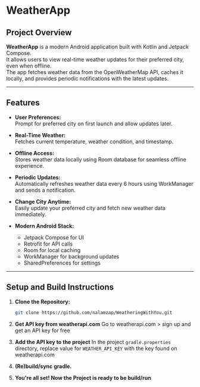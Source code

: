 # WeatherApp

## Project Overview
**WeatherApp** is a modern Android application built with Kotlin and Jetpack Compose.  
It allows users to view real-time weather updates for their preferred city, even when offline.  
The app fetches weather data from the OpenWeatherMap API, caches it locally, and provides periodic notifications with the latest updates.

---

## Features
- **User Preferences:**  
  Prompt for preferred city on first launch and allow updates later.

- **Real-Time Weather:**  
  Fetches current temperature, weather condition, and timestamp.

- **Offline Access:**  
  Stores weather data locally using Room database for seamless offline experience.

- **Periodic Updates:**  
  Automatically refreshes weather data every 6 hours using WorkManager and sends a notification.

- **Change City Anytime:**  
  Easily update your preferred city and fetch new weather data immediately.

- **Modern Android Stack:**  
  - Jetpack Compose for UI  
  - Retrofit for API calls  
  - Room for local caching  
  - WorkManager for background updates  
  - SharedPreferences for settings

---

## Setup and Build Instructions

1. **Clone the Repository:**
   ```bash
   git clone https://github.com/nalamzap/WeatheringWithYou.git

2. **Get API key from weatherapi.com**
   Go to weatherapi.com > sign up and get an API key for free
   
4. **Add the API key to the project** 
   In the project `gradle.properties` directory, replace value for `WEATHER_API_KEY` with the key found on weatherapi.com

5. **(Re)build/sync gradle.**
   
6. **You're all set! Now the Project is ready to be build/run**


